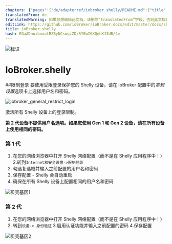 ```yaml
---
chapters: {"pages":{"de/adapterref/iobroker.shelly/README.md":{"title":{"de":"ioBroker.shelly"},"content":"de/adapterref/iobroker.shelly/README.md"},"de/adapterref/iobroker.shelly/https://raw.githubusercontent.com/iobroker-community-adapters/ioBroker.shelly/master/docs/en/protocol-coap.md":{"title":{"de":"ioBroker.shelly"},"content":"de/adapterref/iobroker.shelly/https://raw.githubusercontent.com/iobroker-community-adapters/ioBroker.shelly/master/docs/en/protocol-coap.md"},"de/adapterref/iobroker.shelly/https://raw.githubusercontent.com/iobroker-community-adapters/ioBroker.shelly/master/docs/en/protocol-mqtt.md":{"title":{"de":"ioBroker.shelly"},"content":"de/adapterref/iobroker.shelly/https://raw.githubusercontent.com/iobroker-community-adapters/ioBroker.shelly/master/docs/en/protocol-mqtt.md"},"de/adapterref/iobroker.shelly/https://raw.githubusercontent.com/iobroker-community-adapters/ioBroker.shelly/master/docs/en/restricted-login.md":{"title":{"de":"ioBroker.shelly"},"content":"de/adapterref/iobroker.shelly/https://raw.githubusercontent.com/iobroker-community-adapters/ioBroker.shelly/master/docs/en/restricted-login.md"},"de/adapterref/iobroker.shelly/state-changes.md":{"title":{"de":"ioBroker.shelly"},"content":"de/adapterref/iobroker.shelly/state-changes.md"}}}
translatedFrom: de
translatedWarning: 如果您想编辑此文档，请删除“translatedFrom”字段，否则此文档将再次自动翻译
editLink: https://github.com/ioBroker/ioBroker.docs/edit/master/docs/zh-cn/adapterref/iobroker.shelly/https:/raw.githubusercontent.com/iobroker-community-adapters/ioBroker.shelly/master/docs/en/restricted-login.md
title: ioBroker.shelly
hash: EGaADnnibnxatRZByNCswqiZD/5YEwI6XQehKJ3UB/4=
---
```

![标识](../../../../../../../../../../de/adapterref/iobroker.shelly/https:/raw.githubusercontent.com/iobroker-community-adapters/ioBroker.shelly/master/docs/en/../../admin/shelly.png)

# IoBroker.shelly
##限制登录
要使用受限登录保护您的 Shelly 设备，请在 ioBroker 配置中的*常规设置*选项卡上选择用户名和密码。

![iobroker_general_restrict_login](../../../../../../../../../../de/adapterref/iobroker.shelly/https:/raw.githubusercontent.com/iobroker-community-adapters/ioBroker.shelly/master/docs/en/./img/iobroker_general_restrict_login.png)

激活所有 Shelly 设备上的登录限制。

**第 2 代设备不提供用户名选项。如果您使用 Gen 1 和 Gen 2 设备，请在所有设备上使用相同的密码。**

### 第 1 代
1. 在您的网络浏览器中打开 Shelly 网络配置（而不是在 Shelly 应用程序中！）
2.转到```Internet和安全设置->限制登录```
3. 勾选复选框并输入之前配置的用户名和密码
4. 保存配置 - Shelly 会自动重启
5. 确保在所有 Shelly 设备上配置相同的用户名和密码

![贝壳基因1](../../../../../../../../../../de/adapterref/iobroker.shelly/https:/raw.githubusercontent.com/iobroker-community-adapters/ioBroker.shelly/master/docs/en/../shelly_restrict_login-gen1.png)

### 第 2 代
1. 在您的网络浏览器中打开 Shelly 网络配置（而不是在 Shelly 应用程序中！）
2. 转到```设备-> 身份验证```
3.启用认证功能并输入之前配置的密码
4.保存配置

![贝壳基因2](../../../../../../../../../../de/adapterref/iobroker.shelly/https:/raw.githubusercontent.com/iobroker-community-adapters/ioBroker.shelly/master/docs/en/../shelly_restrict_login-gen2.png)
